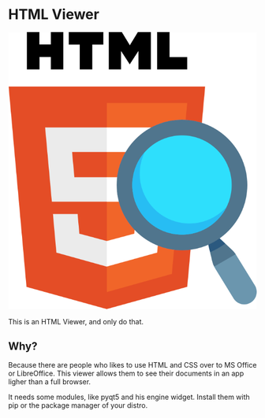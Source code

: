 # HTML Viewer

![HTML Viewer](img/html-viewer.png)

This is an HTML Viewer, and only do that.

## Why?
Because there are people who likes to use HTML and CSS over to MS Office or LibreOffice. This viewer allows them to see their documents in an app ligher than a full browser.

It needs some modules, like pyqt5 and his engine widget. Install them with pip or the package manager of your distro.
